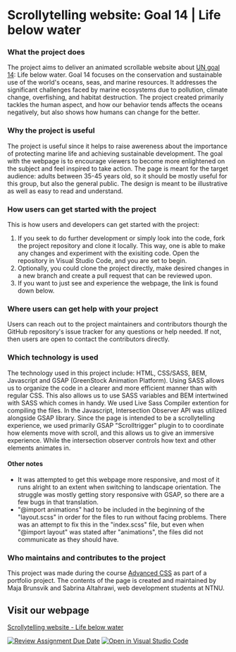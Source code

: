 # Scrollytelling website: Goal 14 | Life below water

### What the project does
The project aims to deliver an animated scrollable website about [UN goal 14](https://www.globalgoals.org/goals/14-life-below-water/): Life below water. Goal 14 focuses on the conservation and sustainable use of the world's oceans, seas, and marine resources. It addresses the significant challenges faced by marine ecosystems due to pollution, climate change, overfishing, and habitat destruction. The project created primarily tackles the human aspect, and how our behavior tends affects the oceans negatively, but also shows how humans can change for the better.
### Why the project is useful
The project is useful since it helps to raise awereness about the importance of protecting marine life and achieving sustainable development. The goal with the webpage is to encourage viewers to become more enlightened on the subject and feel inspired to take action. The page is meant for the target audience: adults between 35-45 years old, so it should be mostly useful for this group, but also the general public. The design is meant to be illustrative as well as easy to read and understand.
### How users can get started with the project
This is how users and developers can get started with the project:
1. If you seek to do further development or simply look into the code, fork the project repository and clone it locally. This way, one is able to make any changes and experiment with the exisiting code. Open the repository in Visual Studio Code, and you are set to begin.
2. Optionally, you could clone the project directly, make desired changes in a new branch and create a pull request that can be reviewed upon.
3. If you want to just see and experience the webpage, the link is found down below.
### Where users can get help with your project
Users can reach out to the project maintainers and contributors thourgh the GitHub repository's issue tracker for any questions or help needed. If not, then users are open to contact the contributors directly.
### Which technology is used
The technology used in this project include: HTML, CSS/SASS, BEM, Javascript and GSAP (GreenStock Animation Platform). Using SASS allows us to organize the code in a clearer and more efficient manner than with regular CSS. This also allows us to use SASS variables and BEM intertwined with SASS which comes in handy. We used Live Sass Compiler extention for compiling the files. In the Javascript, Intersection Observer API was utilized alongside GSAP library. Since the page is intended to be a scrollytelling experience, we used primarily GSAP "Scrolltrigger" plugin to to coordinate how elements move with scroll, and this allows us to give an immersive experience. While the intersection observer controls how text and other elements animates in. 
#### Other notes
- It was attempted to get this webpage more responsive, and most of it runs alright to an extent when switching to landscape orientation. The struggle was mostly getting story responsive with GSAP, so there are a few bugs in that translation.
- "@import animations" had to be included in the beginning of the "layout.scss" in order for the files to run without facing problems. There was an attempt to fix this in the "index.scss" file, but even when "@import layout" was stated after "animations", the files did not communicate as they should have. 
### Who maintains and contributes to the project
This project was made during the course [Advanced CSS](https://www.ntnu.edu/studies/courses/IDG1293/#tab=omEmnet) as part of a portfolio project.
The contents of the page is created and maintained by Maja Brunsvik and Sabrina Altahrawi, web development students at NTNU.

## Visit our webpage
[Scrollytelling website - Life below water](https://advancedcss2023.github.io/assignment-3--scrollytelling-group-6/)


[![Review Assignment Due Date](https://classroom.github.com/assets/deadline-readme-button-24ddc0f5d75046c5622901739e7c5dd533143b0c8e959d652212380cedb1ea36.svg)](https://classroom.github.com/a/E1TYCvbT)
[![Open in Visual Studio Code](https://classroom.github.com/assets/open-in-vscode-718a45dd9cf7e7f842a935f5ebbe5719a5e09af4491e668f4dbf3b35d5cca122.svg)](https://classroom.github.com/online_ide?assignment_repo_id=11008367&assignment_repo_type=AssignmentRepo)
